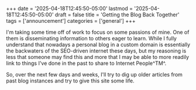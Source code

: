 +++
date = '2025-04-18T12:45:50-05:00'
lastmod = '2025-04-18T12:45:50-05:00'
draft = false
title = 'Getting the Blog Back Together'
tags = ['announcement']
categories = ['general']
+++

I'm taking some time off of work to focus on some passions of mine. One of them is disseminating information to others eager to learn. While I fully understand that nowadays a personal blog in a custom domain is essentially the backwaters of the SEO-driven internet these days, but my reasoning is less that someone may find this and more that I may be able to more readily link to things I've done in the past to share to Internet People^TM^.

So, over the next few days and weeks, I'll try to dig up older articles from past blog instances and try to give this site some life.

